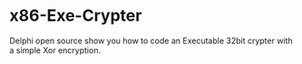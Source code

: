 # x86-Exe-Crypter
Delphi open source show you how to code an Executable 32bit crypter with a simple Xor encryption.
